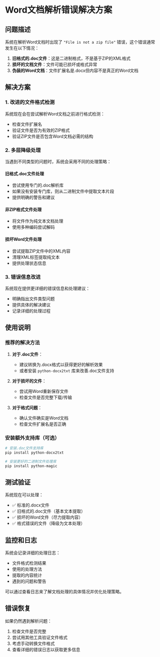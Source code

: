# Word文档解析错误解决方案

## 问题描述

系统在解析Word文档时出现了 `"File is not a zip file"` 错误，这个错误通常发生在以下情况：

1. **旧格式的.doc文件**：这是二进制格式，不是基于ZIP的XML格式
2. **损坏的文档文件**：文件可能已损坏或格式异常
3. **伪装的Word文档**：文件扩展名是.docx但内容不是真正的Word文档

## 解决方案

### 1. 改进的文件格式检测

系统现在会在尝试解析Word文档之前进行格式检测：

- 检查文件扩展名
- 验证文件是否为有效的ZIP格式
- 验证ZIP文件是否包含Word文档必需的结构

### 2. 多层降级处理

当遇到不同类型的问题时，系统会采用不同的处理策略：

#### 旧格式.doc文件处理
- 尝试使用专门的.doc解析库
- 如果没有安装专门库，则从二进制文件中提取文本片段
- 提供明确的警告和建议

#### 非ZIP格式文件处理
- 将文件作为纯文本文档处理
- 使用多种编码尝试解码

#### 损坏Word文件处理
- 尝试提取ZIP文件中的XML内容
- 清理XML标签提取纯文本
- 提供处理状态信息

### 3. 错误信息改进

系统现在提供更详细的错误信息和处理建议：

- 明确指出文件类型问题
- 提供具体的解决建议
- 记录详细的处理过程

## 使用说明

### 推荐的解决方法

1. **对于.doc文件**：
   - 建议转换为.docx格式以获得更好的解析效果
   - 或者安装 `python-docx2txt` 库来改善.doc文件支持

2. **对于损坏的文件**：
   - 尝试用Word重新保存文件
   - 检查文件是否完整下载/传输

3. **对于格式问题**：
   - 确认文件确实是Word文档
   - 检查文件扩展名是否正确

### 安装额外支持库（可选）

```bash
# 安装.doc文件支持库
pip install python-docx2txt

# 安装更好的二进制文件处理库
pip install python-magic
```

## 测试验证

系统现在可以处理：

- ✅ 标准的.docx文件
- ✅ 旧格式的.doc文件（基本文本提取）
- ✅ 损坏的Word文件（尽力提取内容）
- ✅ 格式错误的文件（降级为文本处理）

## 监控和日志

系统会记录详细的处理日志：

- 文件格式检测结果
- 使用的处理方法
- 提取的内容统计
- 遇到的问题和警告

可以通过查看日志来了解文档处理的具体情况并优化处理策略。

## 错误恢复

如果仍然遇到解析问题：

1. 检查文件是否完整
2. 尝试用其他工具验证文件格式
3. 考虑手动转换文件格式
4. 查看详细的错误日志以获取更多信息 